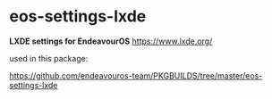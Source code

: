 # eos-settings-lxde
**LXDE settings for EndeavourOS**
https://www.lxde.org/

used in this package:

https://github.com/endeavouros-team/PKGBUILDS/tree/master/eos-settings-lxde
